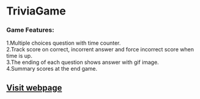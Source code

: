 # TriviaGame

### Game Features:
1.Multiple choices question with time counter.  
2.Track score on correct, incorrent answer and force incorrect score when time is up.  
3.The ending of each question shows answer with gif image.  
4.Summary scores at the end game.

##  [Visit webpage](https://potaeko.github.io/TriviaGame/)
